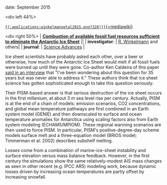 date: September 2015

\<div left 44%\>

[`{{:applications:winkelmannetal2015.png?320|}}`{=mediawiki}](http://advances.sciencemag.org/content/1/8/e1500589)


\<div right 50%\> \| **[Combustion of available fossil fuel resources
sufficient to eliminate the Antarctic Ice
Sheet](http://advances.sciencemag.org/content/1/8/e1500589)**
\|\| \| **investigator**: \| [R.
Winkelmann](http://www.pik-potsdam.de/~ricardaw/) and
others\| \| **journal**: \| [Science
Advances](http://advances.sciencemag.org/) \|

Ice sheet scientists have probably asked each other, over a beer or
otherwise, how much of the Antarctic Ice Sheet would melt if all fossil
fuels were burned up until they were gone. Co-author Ken Caldeira of
this paper [said in an
interview](http://www.npr.org/sections/thetwo-way/2015/09/11/439538952/what-would-happen-if-we-burned-up-all-of-earths-fossil-fuels)
that \"I\'ve been wondering about this question for 35 years but was
never able to address it.\" These authors think that ice sheet science
has gotten sophisticated enough to take this question seriously.

Their PISM-based answer is that serious destruction of the ice sheet
occurs in the first millenium, at about 3 m sea level rise per century.
Actually, PISM is at the end of a chain of models: emission scenarios,
CO2 concentrations, and global mean temperature pathways are first
combined in an Earth system model (GENIE) and then downscaled to surface
and ocean temperature anomalies for Antarctica using scaling factors
also from Earth system modeling (ECHAM5/MPIOM). These regional warming
scenarios are then used to force PISM. In particular, PISM\'s
positive-degree-day scheme models surface melt and a three-equation
model (BRIOS model; Timmerman et al. 2002) describes subshelf melting.

Losses come from a combination of marine-ice-sheet instability and
surface elevation versus mass balance feedback. However, in the first
century the simulations show the same relatively-modest AIS mass changes
as seen in other recent (e.g. IPCC AR5) modeling work, because dynamic
losses driven by increasing ocean temperatures are partly offset by
increasing snowfall.




